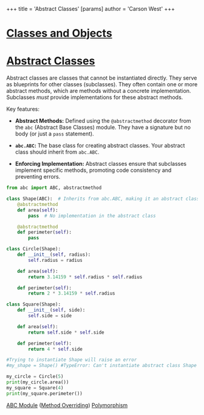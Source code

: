 +++
 title = 'Abstract Classes'
[params]
	author = 'Carson West'
+++
# [Classes and Objects](./../classes-and-objects/)
# [Abstract Classes](./../abstract-classes/) 
Abstract classes are classes that cannot be instantiated directly.  They serve as blueprints for other classes (subclasses).  They often contain one or more abstract methods, which are methods without a concrete implementation. Subclasses *must* provide implementations for these abstract methods.

Key features:

* **Abstract Methods:** Defined using the `@abstractmethod` decorator from the `abc` (Abstract Base Classes) module.  They have a signature but no body (or just a `pass` statement).

* **`abc.ABC`:**  The base class for creating abstract classes.  Your abstract class should inherit from `abc.ABC`.

* **Enforcing Implementation:** Abstract classes ensure that subclasses implement specific methods, promoting code consistency and preventing errors.


```python
from abc import ABC, abstractmethod

class Shape(ABC):  # Inherits from abc.ABC, making it an abstract class
    @abstractmethod
    def area(self):
        pass  # No implementation in the abstract class

    @abstractmethod
    def perimeter(self):
        pass

class Circle(Shape):
    def __init__(self, radius):
        self.radius = radius

    def area(self):
        return 3.14159 * self.radius * self.radius

    def perimeter(self):
        return 2 * 3.14159 * self.radius

class Square(Shape):
    def __init__(self, side):
        self.side = side

    def area(self):
        return self.side * self.side

    def perimeter(self):
        return 4 * self.side

#Trying to instantiate Shape will raise an error
#my_shape = Shape() #TypeError: Can't instantiate abstract class Shape with abstract methods area, perimeter

my_circle = Circle(5)
print(my_circle.area())
my_square = Square(4)
print(my_square.perimeter())

```

[ABC Module](./../abc-module/)  ([Method Overriding](./../method-overriding/)) [Polymorphism](./../polymorphism/)
